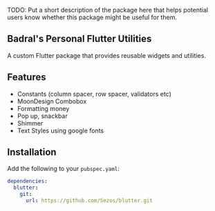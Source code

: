 <!--
This README describes the package. If you publish this package to pub.dev,
this README's contents appear on the landing page for your package.

For information about how to write a good package README, see the guide for
[writing package pages](https://dart.dev/tools/pub/writing-package-pages).

For general information about developing packages, see the Dart guide for
[creating packages](https://dart.dev/guides/libraries/create-packages)
and the Flutter guide for
[developing packages and plugins](https://flutter.dev/to/develop-packages).
-->

TODO: Put a short description of the package here that helps potential users
know whether this package might be useful for them.

## Badral's Personal Flutter Utilities

A custom Flutter package that provides reusable widgets and utilities.

## Features

- Constants (column spacer, row spacer, validators etc)
- MoonDesign Combobox
- Formatting money
- Pop up, snackbar
- Shimmer
- Text Styles using google fonts

## Installation

Add the following to your `pubspec.yaml`:

```yaml
dependencies:
  blutter:
    git:
      url: https://github.com/Sezos/blutter.git
```
